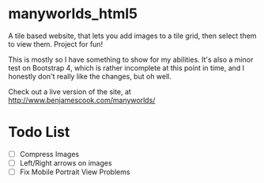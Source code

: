 # manyworlds_html5
A tile based website, that lets you add images to a tile grid, then select them to view them. Project for fun!

This is mostly so I have something to show for my abilities. It's also a minor test on Bootstrap 4, which is rather incomplete at this point in time,
and I honestly don't really like the changes, but oh well.

Check out a live version of the site, at http://www.benjamescook.com/manyworlds/

# Todo List
- [ ] Compress Images
- [ ] Left/Right arrows on images
- [ ] Fix Mobile Portrait View Problems
